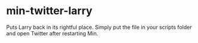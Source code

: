 # min-twitter-larry
 Puts Larry back in its rightful place. Simply put the file in your scripts folder and open Twitter after restarting Min.
